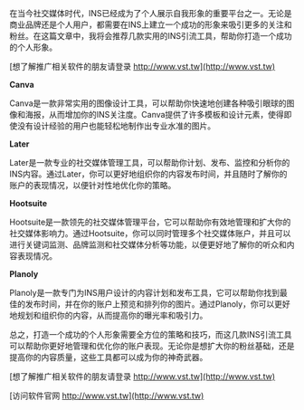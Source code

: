 在当今社交媒体时代，INS已经成为了个人展示自我形象的重要平台之一。无论是商业品牌还是个人用户，都需要在INS上建立一个成功的形象来吸引更多的关注和粉丝。在这篇文章中，我将会推荐几款实用的INS引流工具，帮助你打造一个成功的个人形象。

[想了解推广相关软件的朋友请登录 http://www.vst.tw](http://www.vst.tw)

**Canva**

Canva是一款非常实用的图像设计工具，可以帮助你快速地创建各种吸引眼球的图像和海报，从而增加你的INS关注度。Canva提供了许多模板和设计元素，使得即使没有设计经验的用户也能轻松地制作出专业水准的图片。

**Later**

Later是一款专业的社交媒体管理工具，可以帮助你计划、发布、监控和分析你的INS内容。通过Later，你可以更好地组织你的内容发布时间，并且随时了解你的账户的表现情况，以便针对性地优化你的策略。

**Hootsuite**

Hootsuite是一款领先的社交媒体管理平台，它可以帮助你有效地管理和扩大你的社交媒体影响力。通过Hootsuite，你可以同时管理多个社交媒体账户，并且可以进行关键词监测、品牌监测和社交媒体分析等功能，以便更好地了解你的听众和内容表现情况。

**Planoly**

Planoly是一款专门为INS用户设计的内容计划和发布工具，它可以帮助你找到最佳的发布时间，并在你的账户上预览和排列你的图片。通过Planoly，你可以更好地规划和组织你的内容，从而提高你的曝光率和吸引力。

总之，打造一个成功的个人形象需要全方位的策略和技巧，而这几款INS引流工具可以帮助你更好地管理和优化你的账户表现。无论你是想扩大你的粉丝基础，还是提高你的内容质量，这些工具都可以成为你的神奇武器。

[想了解推广相关软件的朋友请登录 http://www.vst.tw](http://www.vst.tw)


[访问软件官网 http://www.vst.tw](http://www.vst.tw)
